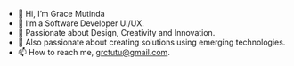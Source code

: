 - 👋 Hi, I’m Grace Mutinda
- 👀 I’m a Software Developer UI/UX.
- 🌱 Passionate about Design, Creativity and Innovation.
- 💞️ Also passionate about creating solutions using emerging technologies.
- 📫 How to reach me, grctutu@gmail.com.  

<!---
grctutu/grctutu is a ✨ special ✨ repository because its `README.md` (this file) appears on your GitHub profile.
You can click the Preview link to take a look at your changes.
--->
